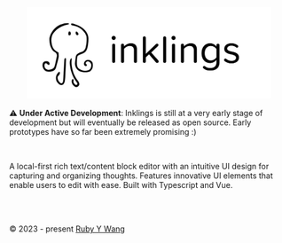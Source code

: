 <div align="center">
<picture>
  <img width="440" src="https://github.com/ruby-cube/project-inklings/blob/main/inklings-logo.png" alt="inklings logo"/>
</picture>
</div>

⚠️ **Under Active Development**: Inklings is still at a very early stage of development but will eventually be released as open source. Early prototypes have so far been extremely promising :)

<br/>

A local-first rich text/content block editor with an intuitive UI design for capturing and organizing thoughts. Features innovative UI elements that enable users to edit with ease. Built with Typescript and Vue.

<br/>
<br/>

© 2023 - present [Ruby Y Wang](https://github.com/ruby-cube)